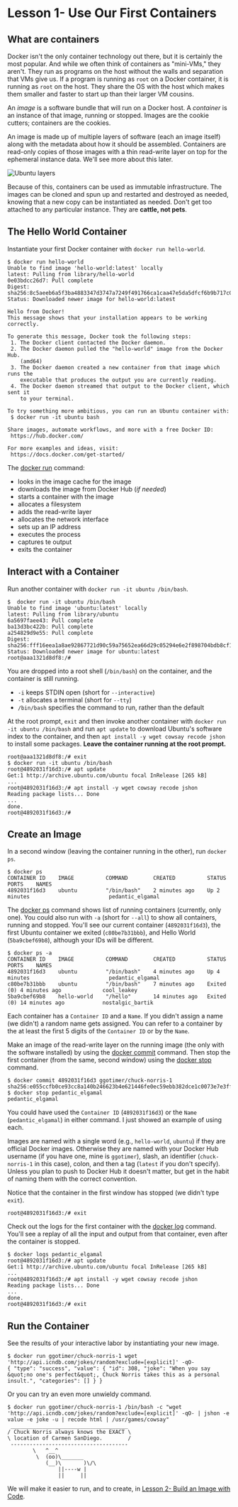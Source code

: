 # Lesson 1- Use Our First Containers

## What are containers

Docker isn't the only container technology out there, but it is certainly the
most popular. And while we often think of containers as "mini-VMs," they
aren't. They run as programs on the host without the walls and separation that
VMs give us. If a program is running as `root` on a Docker container, it is
running as `root` on the host. They share the OS with the host which makes them
smaller and faster to start up than their larger VM cousins.

An _image_ is a software bundle that will run on a Docker host. A _container_
is an instance of that image, running or stopped. Images are the cookie
cutters; containers are the cookies.

An image is made up of multiple layers of software (each an image itself) along
with the metadata about how it should be assembled. Containers are read-only
copies of those images with a thin read-write layer on top for the ephemeral
instance data. We'll see more about this later.

![Ubuntu layers](ubuntu-layers.png?raw=true "Layers in Docker containers")

Because of this, containers can be used as immutable infrastructure. The images
can be cloned and spun up and restarted and destroyed as needed, knowing that a
new copy can be instantiated as needed. Don't get too attached to any particular
instance. They are __cattle, not pets__.

## The Hello World Container

Instantiate your first Docker container with `docker run hello-world`.

```console
$ docker run hello-world
Unable to find image 'hello-world:latest' locally
latest: Pulling from library/hello-world
0e03bdcc26d7: Pull complete
Digest: sha256:8c5aeeb6a5f3ba4883347d3747a7249f491766ca1caa47e5da5dfcf6b9b717c0
Status: Downloaded newer image for hello-world:latest

Hello from Docker!
This message shows that your installation appears to be working correctly.

To generate this message, Docker took the following steps:
 1. The Docker client contacted the Docker daemon.
 2. The Docker daemon pulled the "hello-world" image from the Docker Hub.
    (amd64)
 3. The Docker daemon created a new container from that image which runs the
    executable that produces the output you are currently reading.
 4. The Docker daemon streamed that output to the Docker client, which sent it
    to your terminal.

To try something more ambitious, you can run an Ubuntu container with:
 $ docker run -it ubuntu bash

Share images, automate workflows, and more with a free Docker ID:
 https://hub.docker.com/

For more examples and ideas, visit:
 https://docs.docker.com/get-started/
```

The [docker run](https://docs.docker.com/engine/reference/run/) command:

* looks in the image cache for the image
* downloads the image from Docker Hub (_if needed_)
* starts a container with the image
* allocates a filesystem
* adds the read-write layer
* allocates the network interface
* sets up an IP address
* executes the process
* captures te output
* exits the container

## Interact with a Container

Run another container with `docker run -it ubuntu /bin/bash`.

```console
$  docker run -it ubuntu /bin/bash
Unable to find image 'ubuntu:latest' locally
latest: Pulling from library/ubuntu
6a5697faee43: Pull complete
ba13d3bc422b: Pull complete
a254829d9e55: Pull complete
Digest: sha256:fff16eea1a8ae92867721d90c59a75652ea66d29c05294e6e2f898704bdb8cf1
Status: Downloaded newer image for ubuntu:latest
root@aaa1321d8df8:/#
```

You are dropped into a root shell (`/bin/bash`) on the container, and the
container is still running.

* `-i` keeps STDIN open (short for `--interactive`)
* `-t` allocates a terminal (short for `--tty`)
* `/bin/bash` specifies the command to run, rather than the default

At the root prompt, `exit` and then invoke another container with
`docker run -it ubuntu /bin/bash` and run `apt update` to download Ubuntu's
software index to the container, and then `apt install -y wget cowsay recode jshon`
to install some packages. __Leave the container running at the root prompt.__

```console
root@aaa1321d8df8:/# exit
$ docker run -it ubuntu /bin/bash
root@4892031f16d3:/# apt update
Get:1 http://archive.ubuntu.com/ubuntu focal InRelease [265 kB]
...
root@4892031f16d3:/# apt install -y wget cowsay recode jshon
Reading package lists... Done
...
done.
root@4892031f16d3:/#
```

## Create an Image

In a second window (leaving the container running in the other), run `docker ps`.

```console
$ docker ps
CONTAINER ID    IMAGE          COMMAND        CREATED          STATUS                      PORTS    NAMES
4892031f16d3    ubuntu         "/bin/bash"    2 minutes ago    Up 2 minutes                         pedantic_elgamal
```

The [docker ps](https://docs.docker.com/engine/reference/commandline/ps/)
command shows list of running containers (currently, only one). You could also
run with `-a` (short for `--all`) to show all containers, running and stopped.
You'll see our current container (`4892031f16d3`), the first Ubuntu container we
exited (`c80be7b31bbb`), and Hello World (`5ba9cbef69b8`), although your IDs
will be different.

```console
$ docker ps -a
CONTAINER ID    IMAGE          COMMAND        CREATED          STATUS                      PORTS    NAMES
4892031f16d3    ubuntu         "/bin/bash"    4 minutes ago    Up 4 minutes                         pedantic_elgamal
c80be7b31bbb    ubuntu         "/bin/bash"    7 minutes ago    Exited (0) 4 minutes ago             cool_leakey
5ba9cbef69b8    hello-world    "/hello"       14 minutes ago   Exited (0) 14 minutes ago            nostalgic_bartik
```

Each container has a `Container ID` and a `Name`. If you didn't assign a name
(we didn't) a random name gets assigned. You can refer to a container by the at
least the first 5 digits of the `Container ID` or by the `Name`.

Make an image of the read-write layer on the running image (the only with the
software installed) by using the [docker commit](https://docs.docker.com/engine/reference/commandline/commit/)
command. Then stop the first container (from the same, second window) using the
[docker stop](https://docs.docker.com/engine/reference/commandline/stop/)
command.

```console
$ docker commit 4892031f16d3 ggotimer/chuck-norris-1
sha256:e055ccfb0ce93cc8a140b246623b4e621446fe0ec59ebb382dce1c0073e7e3ff
$ docker stop pedantic_elgamal
pedantic_elgamal
```

You could have used the `Container ID` (`4892031f16d3`) or the `Name` (`pedantic_elgamal`)
in either command. I just showed an example of using each.

Images are named with a single word (e.g., `hello-world`, `ubuntu`) if they are
official Docker images. Otherwise they are named with your Docker Hub username
(if you have one, mine is `ggotimer`), slash, an identifier (`chuck-norris-1` in
this case), colon, and then a tag (`latest` if you don't specify). Unless you
plan to push to Docker Hub it doesn't matter, but get in the habit of naming
them with the correct convention.

Notice that the container in the first window has stopped (we didn't type `exit`).

```console
root@4892031f16d3:/# exit
```

Check out the logs for the first container with the
[docker log](https://docs.docker.com/engine/reference/commandline/logs/)
command. You'll see a replay of all the input and output from that container,
even after the container is stopped.

```console
$ docker logs pedantic_elgamal
root@4892031f16d3:/# apt update
Get:1 http://archive.ubuntu.com/ubuntu focal InRelease [265 kB]
...
root@4892031f16d3:/# apt install -y wget cowsay recode jshon
Reading package lists... Done
...
done.
root@4892031f16d3:/# exit
```

## Run the Container

See the results of your interactive labor by instantiating your new image.

```console
$ docker run ggotimer/chuck-norris-1 wget 'http://api.icndb.com/jokes/random?exclude=[explicit]' -qO-
{ "type": "success", "value": { "id": 308, "joke": "When you say &quot;no one's perfect&quot;, Chuck Norris takes this as a personal insult.", "categories": [] } }
```

Or you can try an even more unwieldy command.

```console
$ docker run ggotimer/chuck-norris-1 /bin/bash -c "wget 'http://api.icndb.com/jokes/random?exclude=[explicit]' -qO- | jshon -e value -e joke -u | recode html | /usr/games/cowsay"
 _____________________________________
/ Chuck Norris always knows the EXACT \
\ location of Carmen SanDiego.        /
 -------------------------------------
        \   ^__^
         \  (oo)\_______
            (__)\       )\/\
                ||----w |
                ||     ||
```

We will make it easier to run, and to create, in
[Lesson 2- Build an Image with Code](../02-Lesson/README.md).
